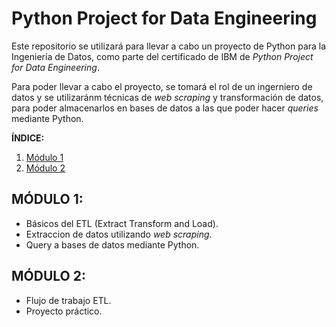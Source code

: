 # Python Project for Data Engineering

Este repositorio se utilizará para llevar a cabo un proyecto de Python para la Ingeniería de Datos, como parte del certificado de IBM de *Python Project for Data Engineering*.

Para poder llevar a cabo el proyecto, se tomará el rol de un ingerniero de datos y se utilizaránm técnicas de *web scraping* y transformación de datos, para poder almacenarlos en bases de datos a las que poder hacer *queries* mediante Python.

**ÍNDICE:**
1. [Módulo 1](#modulo-1)
2. [Módulo 2](#modulo-2)

## MÓDULO 1:
* Básicos del ETL (Extract Transform and Load).
* Extraccion de datos utilizando *web scraping*.
* Query a bases de datos mediante Python.

## MÓDULO 2:
* Flujo de trabajo ETL.
* Proyecto práctico.